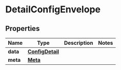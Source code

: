 

# DetailConfigEnvelope


## Properties

| Name | Type | Description | Notes |
|------------ | ------------- | ------------- | -------------|
|**data** | [**ConfigDetail**](ConfigDetail.md) |  |  |
|**meta** | [**Meta**](Meta.md) |  |  |



